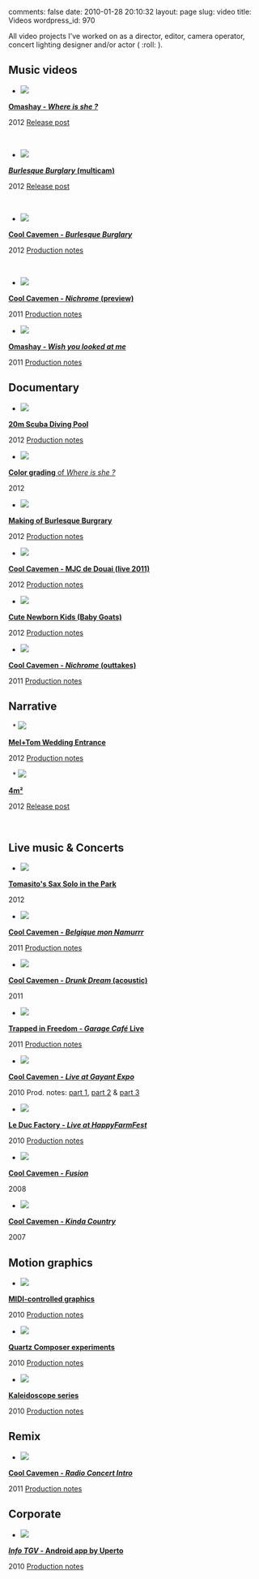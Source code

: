comments: false
date: 2010-01-28 20:10:32
layout: page
slug: video
title: Videos
wordpress_id: 970

All video projects I've worked on as a director, editor, camera operator, concert lighting designer and/or actor ( :roll: ).






## Music videos








  *
    [![](http://kevin.deldycke.com/wp-content/uploads/2010/01/where-is-she-preview.jpg)](http://www.youtube.com/watch?v=YjE_uIRVnv8)


[ **Omashay - _Where is she ?_**](http://www.youtube.com/watch?v=YjE_uIRVnv8)




2012 [ Release post](http://kevin.deldycke.com/2012/08/where-is-she-music-video-released/)


 



  *
    [![](http://kevin.deldycke.com/wp-content/uploads/2010/01/burlesque-burglary-multicam-preview.jpg)](http://www.youtube.com/watch?v=sVBPoOqxxJQ)


[ **_Burlesque Burglary_ (multicam)**](http://www.youtube.com/watch?v=sVBPoOqxxJQ)




2012 [ Release post](http://kevin.deldycke.com/2012/01/burlesque-burglary-music-video-released/)


 



  *
    [![](http://kevin.deldycke.com/wp-content/uploads/2010/01/pict0003.png)](http://www.youtube.com/watch?v=JYQ0YehsLyU)


[ **Cool Cavemen - _Burlesque Burglary_**](http://www.youtube.com/watch?v=JYQ0YehsLyU)




2012 [ Production notes](http://kevin.deldycke.com/2012/06/burlesque-burglary-music-video-production-notes/)


 



  *
    [![](http://kevin.deldycke.com/wp-content/uploads/2010/01/nichrome-preview.png)](http://www.youtube.com/watch?v=P1B-DUgKS9M)


[ **Cool Cavemen - _Nichrome_ (preview)**](http://www.youtube.com/watch?v=P1B-DUgKS9M)




2011 [ Production notes](http://kevin.deldycke.com/2011/12/nichrome-preview-behind-the-scene-video/)






  *
    [![](http://kevin.deldycke.com/wp-content/uploads/2010/01/omashay-wylam.png)](http://www.youtube.com/watch?v=iHi0lwhTqqc)


[ **Omashay - _Wish you looked at me_**](http://www.youtube.com/watch?v=iHi0lwhTqqc)




2011 [ Production notes](http://kevin.deldycke.com/2011/07/making-of-omashay-wish-you-looked-at-me-music-video/)










## Documentary








  *
    [![](http://kevin.deldycke.com/wp-content/uploads/2010/01/20m-pool-preview.jpg)](http://www.youtube.com/watch?v=LPpoNwjrg-4)


[ **20m Scuba Diving Pool**](http://www.youtube.com/watch?v=LPpoNwjrg-4)




2012 [ Production notes](http://kevin.deldycke.com/2012/11/20m-scuba-diving-pool/)






  *
    [![](http://kevin.deldycke.com/wp-content/uploads/2010/01/where-is-she-color-grading-preview.jpg)](http://www.youtube.com/watch?v=t6cCQV2Jt2U)


[ **Color grading** of _Where is she ?_](http://www.youtube.com/watch?v=t6cCQV2Jt2U)




2012






  *
    [![](http://kevin.deldycke.com/wp-content/uploads/2010/01/burlesque-burglary-making-of-preview.jpg)](http://www.youtube.com/watch?v=yNCtfnQp1uw)


[ **Making of Burlesque Burgrary**](http://www.youtube.com/watch?v=yNCtfnQp1uw)




2012 [ Production notes](http://kevin.deldycke.com/2012/07/scenes-burlesque-burglary-music-video/)






  *
    [![](http://kevin.deldycke.com/wp-content/uploads/2010/01/cool-cavemen-mjc-2011-preview.jpg)](http://www.youtube.com/watch?v=RpFqhcihQbw)


[ **Cool Cavemen - MJC de Douai (live 2011)**](http://www.youtube.com/watch?v=RpFqhcihQbw)




2012 [ Production notes](http://kevin.deldycke.com/2012/03/video-summary-latest-cool-cavemens-concert/)






  *
    [![](http://kevin.deldycke.com/wp-content/uploads/2010/01/newborn-kids-baby-goats-preview.png)](http://www.youtube.com/watch?v=el6VMY8KZHo)


[ **Cute Newborn Kids (Baby Goats)**](http://www.youtube.com/watch?v=el6VMY8KZHo)




2012 [ Production notes](http://kevin.deldycke.com/2012/02/stabilizing-cute-baby-goats/)






  *
    [![](http://kevin.deldycke.com/wp-content/uploads/2010/01/nichrome-outtakes.png)](http://www.youtube.com/watch?v=dXoXtC55alc)


[ **Cool Cavemen - _Nichrome_ (outtakes)**](http://www.youtube.com/watch?v=dXoXtC55alc)




2011 [ Production notes](http://kevin.deldycke.com/2011/12/nichrome-preview-behind-the-scene-video/)










## Narrative






 
  *
    [![](http://kevin.deldycke.com/wp-content/uploads/2010/01/mel-tom-wedding-entrance-preview.jpg)](http://www.youtube.com/watch?v=SejUVkC5JHs)


[ **Mel+Tom Wedding Entrance**](http://www.youtube.com/watch?v=SejUVkC5JHs)




2012 [ Production notes](http://kevin.deldycke.com/2012/11/wedding-entrance-paris-video-postcard/)


 
  *
    [![](http://kevin.deldycke.com/wp-content/uploads/2010/01/4m2-preview.jpg)](http://www.youtube.com/watch?v=91y6L3QKiRk)


[ **4m²**](http://www.youtube.com/watch?v=91y6L3QKiRk)




2012 [ Release post](http://kevin.deldycke.com/2012/03/first-short-film-4m2-released/)


 






## Live music & Concerts








  *
    [![](http://kevin.deldycke.com/wp-content/uploads/2010/01/park-sax-solo-preview.jpg)](http://www.youtube.com/watch?v=IaL7kTyAogE)


[ **Tomasito's Sax Solo in the Park**](http://www.youtube.com/watch?v=IaL7kTyAogE)




2012






  *
    [![](http://kevin.deldycke.com/wp-content/uploads/2010/01/belgique-mon-namurrr-preview.png)](http://www.youtube.com/watch?v=PnX-wK2lVCQ)


[ **Cool Cavemen - _Belgique mon Namurrr_**](http://www.youtube.com/watch?v=PnX-wK2lVCQ)




2011 [ Production notes](http://kevin.deldycke.com/2012/03/video-summary-latest-cool-cavemens-concert/)






  *
    [![](http://kevin.deldycke.com/wp-content/uploads/2010/01/drunk-dream-acoustic-preview.png)](http://www.youtube.com/watch?v=FQnwFnM-8lA)


[ **Cool Cavemen - _Drunk Dream_ (acoustic)**](http://www.youtube.com/watch?v=FQnwFnM-8lA)




2011






  *
    [![](http://kevin.deldycke.com/wp-content/uploads/2010/01/incoming-preview1.png)](http://www.youtube.com/watch?v=HlSmuJVQT8A&list=PL41DAE605B668609A)


[ **Trapped in Freedom - _Garage Café_ Live**](http://www.youtube.com/watch?v=HlSmuJVQT8A&list=PL41DAE605B668609A)




2011 [ Production notes](http://kevin.deldycke.com/2011/02/trapped-freedom-live-garage-cafe/)






  *
    [![](http://kevin.deldycke.com/wp-content/uploads/2010/01/space-farmer-live-preview1.png)](http://www.youtube.com/watch?v=qE-bis-wYxs&list=PL4BAA557B7144031F&feature=plcp)


[ **Cool Cavemen - _Live at Gayant Expo_**](http://www.youtube.com/watch?v=qE-bis-wYxs&list=PL4BAA557B7144031F&feature=plcp)




2010 Prod. notes: [part 1](http://kevin.deldycke.com/2010/01/cool-cavemen-live-gayant-expo-first-video-released/), [part 2](http://kevin.deldycke.com/2010/02/cool-cavemen-live-gayant-expo-part-ii/) & [part 3](http://kevin.deldycke.com/2012/11/cool-cavemen-gayant-expo-production-notes/)






  *
    [![](http://kevin.deldycke.com/wp-content/uploads/2010/01/happy-farm-leduc2.png)](http://www.youtube.com/watch?v=mrHZ4Wh9sCY)


[ **Le Duc Factory - _Live at HappyFarmFest_**](http://www.youtube.com/watch?v=mrHZ4Wh9sCY)




2010 [ Production notes](http://kevin.deldycke.com/2010/06/le-duc-live-happy-farm-fest-2010/)






  *
    [![](http://kevin.deldycke.com/wp-content/uploads/2010/01/fusion-live-at-sin-le-noble-video-preview1.png)](http://www.youtube.com/watch?v=ADv4kUZC_-c)


[ **Cool Cavemen - _Fusion_**](http://www.youtube.com/watch?v=ADv4kUZC_-c)




2008






  *
    [![](http://kevin.deldycke.com/wp-content/uploads/2010/01/kinda-country.png)](http://www.youtube.com/watch?v=eelHRVgGxZg)


[ **Cool Cavemen - _Kinda Country_**](http://www.youtube.com/watch?v=eelHRVgGxZg)




2007










## Motion graphics








  *
    [![](http://kevin.deldycke.com/wp-content/uploads/2010/01/midi-controller-preview.png)](http://www.youtube.com/watch?v=I8JN40Vq_do&list=PL81EA3460858682F3)


[ **MIDI-controlled graphics**](http://www.youtube.com/watch?v=I8JN40Vq_do&list=PL81EA3460858682F3)




2010 [ Production notes](http://kevin.deldycke.com/tag/midi-controlled-graphics/)






  *
    [![](http://kevin.deldycke.com/wp-content/uploads/2010/01/squared-lave-lamp-preview.png)](http://www.youtube.com/watch?v=b8BuwhgaG-8&list=PLAD4B8BDC252A15E1)


[ **Quartz Composer experiments**](http://www.youtube.com/watch?v=b8BuwhgaG-8&list=PLAD4B8BDC252A15E1)




2010 [ Production notes](http://kevin.deldycke.com/tag/qc_experiment/)






  *
    [![](http://kevin.deldycke.com/wp-content/uploads/2010/01/kaleidoscope-preview.png)](http://www.youtube.com/watch?v=a7YNLp7xy8k&list=PLF26819BF36910C57)


[ **Kaleidoscope series**](http://www.youtube.com/watch?v=a7YNLp7xy8k&list=PLF26819BF36910C57)




2010 [ Production notes](http://kevin.deldycke.com/tag/kaleidoscope/)










## Remix








  *
    [![](http://kevin.deldycke.com/wp-content/uploads/2010/01/radio-concert-intro.png)](http://www.youtube.com/watch?v=wJeyu-xEL_0)


[ **Cool Cavemen - _Radio Concert Intro_**](http://www.youtube.com/watch?v=wJeyu-xEL_0)




2011 [ Production notes](http://kevin.deldycke.com/2012/01/reusing-vintage-footage-cool-cavemens-concert-intro/)










## Corporate








  *
    [![](http://kevin.deldycke.com/wp-content/uploads/2010/01/info-tgv-android-app-preview.png)](http://www.youtube.com/watch?v=puDy-twV-Y4)


[ **_Info TGV_ - Android app by Uperto**](http://www.youtube.com/watch?v=puDy-twV-Y4)




2010 [ Production notes](http://kevin.deldycke.com/2010/09/making-info-tgv-android-app-video/)









